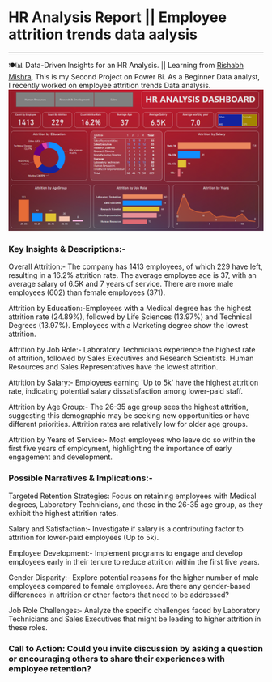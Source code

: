 # HR Analysis Report || Employee attrition trends data aalysis
<hr>
🍽️📊 Data-Driven Insights for an HR Analysis. || Learning from <a href="https://www.youtube.com/@RishabhMishraOfficial">Rishabh Mishra</a>, This is my Second Project on Power Bi.
As a Beginner Data analyst, I recently worked on employee attrition trends Data analysis.

<img src="https://github.com/Biswajeet-Behera-off/HR-Analysis-Report/blob/main/Screenshot%202024-05-21%20191505.png" width="900">

### Key Insights & Descriptions:-

Overall Attrition:- The company has 1413 employees, of which 229 have left, resulting in a 16.2% attrition rate. The average employee age is 37, with an average salary of 6.5K and 7 years of service. There are more male employees (602) than female employees (371).

Attrition by Education:-Employees with a Medical degree has the highest attrition rate (24.89%), followed by Life Sciences (13.97%) and Technical Degrees (13.97%). Employees with a Marketing degree show the lowest attrition. 

Attrition by Job Role:- Laboratory Technicians experience the highest rate of attrition, followed by Sales Executives and Research Scientists. Human Resources and Sales Representatives have the lowest attrition.

Attrition by Salary:- Employees earning 'Up to 5k' have the highest attrition rate, indicating potential salary dissatisfaction among lower-paid staff.

Attrition by Age Group:- The 26-35 age group sees the highest attrition, suggesting this demographic may be seeking new opportunities or have different priorities. Attrition rates are relatively low for older age groups.

Attrition by Years of Service:- Most employees who leave do so within the first five years of employment, highlighting the importance of early engagement and development.

### Possible Narratives & Implications:-

Targeted Retention Strategies: Focus on retaining employees with Medical degrees, Laboratory Technicians, and those in the 26-35 age group, as they exhibit the highest attrition rates.

Salary and Satisfaction:- Investigate if salary is a contributing factor to attrition for lower-paid employees (Up to 5k).

Employee Development:- Implement programs to engage and develop employees early in their tenure to reduce attrition within the first five years.

Gender Disparity:- Explore potential reasons for the higher number of male employees compared to female employees. Are there any gender-based differences in attrition or other factors that need to be addressed?

Job Role Challenges:- Analyze the specific challenges faced by Laboratory Technicians and Sales Executives that might be leading to higher attrition in these roles.

### Call to Action: Could you invite discussion by asking a question or encouraging others to share their experiences with employee retention?
